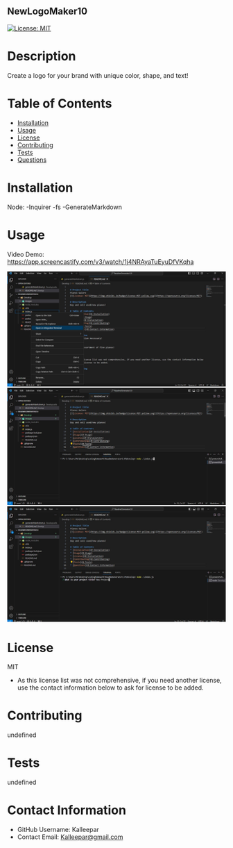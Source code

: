 ## NewLogoMaker10

[![License: MIT](https://img.shields.io/badge/License-MIT-yellow.svg)](https://opensource.org/licenses/MIT)

# Description
Create a logo for your brand with unique color, shape, and text!

# Table of Contents 
* [Installation](#-Installation)
* [Usage](#-Usage)
* [License](#-Installation)
* [Contributing](#-Contributing)
* [Tests](#-Tests)
* [Questions](#-Contact-Information)
  
# Installation
Node:
-Inquirer
-fs
-GenerateMarkdown

# Usage
Video Demo:
https://app.screencastify.com/v3/watch/1j4NRAyaTuEyuDfVKqha

![Alt text](https://github.com/kalleepar/ReadmeGenerator2.0/blob/d20b73917af596b40b1977153f4d3f4b58e3f7b8/Develop/images/readmegeneratorsample1.jpg)
![Alt text](https://github.com/kalleepar/ReadmeGenerator2.0/blob/d20b73917af596b40b1977153f4d3f4b58e3f7b8/Develop/images/readmegeneratorsample2.jpg)
![Alt text](https://github.com/kalleepar/ReadmeGenerator2.0/blob/d20b73917af596b40b1977153f4d3f4b58e3f7b8/Develop/images/readmegeneratorsample3.jpg)

# License 
MIT
* As this license list was not comprehensive, if you need another license, use the contact information below to ask for license to be added. 

# Contributing 
undefined

# Tests
undefined

# Contact Information 
* GitHub Username: Kalleepar
* Contact Email: Kalleepar@gmail.com
